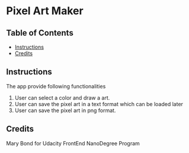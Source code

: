 # Pixel Art Maker

## Table of Contents

* [Instructions](#instructions)
* [Credits](#credits)

## Instructions

The app provide following functionalities

1. User can select a color and draw a art.
2. User can save the pixel art in a text format which can be loaded later
3. User can save the pixel art in png format.

## Credits

Mary Bond
for Udacity FrontEnd NanoDegree Program